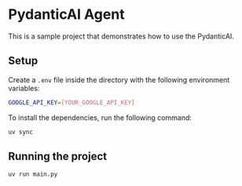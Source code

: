 # PydanticAI Agent

This is a sample project that demonstrates how to use the PydanticAI.

## Setup

Create a `.env` file inside the directory with the following environment variables:

```bash
GOOGLE_API_KEY=[YOUR_GOOGLE_API_KEY]
```

To install the dependencies, run the following command:

```bash
uv sync
```

## Running the project

```bash
uv run main.py
```